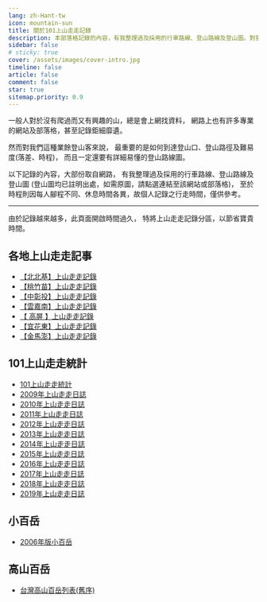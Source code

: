 ```yaml
---
lang: zh-Hant-tw
icon: mountain-sun
title: 關於101上山走走記錄
description: 本部落格記錄的內容，有我整理過及採用的行車路線、登山路線及登山圖。對我們這種業餘登山客來說，最重要的是如何到達登山口、登山路徑及難易度(落差、時程)，而且一定還要有詳細易懂的登山路線圖。至於時程則因每人腳程不同、休息時間各異，故個人記錄之行走時間，僅供參考。
sidebar: false
# sticky: true
cover: /assets/images/cover-intro.jpg
timeline: false
article: false
comment: false
star: true
sitemap.priority: 0.9
---
```



一般人對於沒有爬過而又有興趣的山，總是會上網找資料，
網路上也有許多專業的網站及部落格，甚至記錄鉅細靡遺。

然而對我們這種業餘登山客來說，
最重要的是如何到達登山口、登山路徑及難易度(落差、時程)，
而且一定還要有詳細易懂的登山路線圖。

以下記錄的內容，大部份取自網路，
有我整理過及採用的行車路線、登山路線及登山圖
(登山圖均已註明出處，如需原圖，請點選連結至該網站或部落格)，
至於時程則因每人腳程不同、休息時間各異，故個人記錄之行走時間，僅供參考。

----

由於記錄越來越多，此頁面開啟時間過久，
特將上山走走記錄分區，以節省寶貴時間。



## 各地上山走走記事
- [【北北基】上山走走記錄](/posts/post-273-2011-01-02.md)
- [【桃竹苗】上山走走記錄](/posts/post-272-2011-01-02.md)
- [【中彰投】上山走走記錄](/posts/post-271-2011-01-02.md)
- [【雲嘉南】上山走走記錄](/posts/post-270-2011-01-02.md)
- [【 高屏 】上山走走記錄](/posts/post-268-2011-01-02.md)
- [【宜花東】上山走走記錄](/posts/post-269-2011-01-02.md)
- [【金馬澎】上山走走記錄](/posts/post-267-2011-01-02.md)



##  101上山走走統計

- [101上山走走統計](/posts/post-327-2010-01-02.md)
- [2009年上山走走日誌](/posts/post-382-2009-01-05.md)
- [2010年上山走走日誌](/posts/post-326-2010-01-04.md)
- [2011年上山走走日誌](/posts/post-266-2011-01-03.md)
- [2012年上山走走日誌](/posts/post-222-2012-01-03.md)
- [2013年上山走走日誌](/posts/post-171-2013-01-07.md)
- [2014年上山走走日誌](/posts/post-126-2014-01-01.md)
- [2015年上山走走日誌](/posts/post-86-2015-01-12.md)
- [2016年上山走走日誌](/posts/post-53-2016-01-04.md)
- [2017年上山走走日誌](/posts/post-34-2017-02-02.md)
- [2018年上山走走日誌](/posts/post-24-2018-01-17.md)
- [2019年上山走走日誌](/posts/post-10-2019-02-25.md)



## 小百岳
- [2006年版小百岳](/posts/post-383-2009-01-01.md)



## 高山百岳
- [台灣高山百岳列表(舊序)](/posts/post-94-2014-11-03.md)

